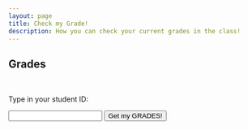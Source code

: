 ```yaml
---
layout: page
title: Check my Grade!
description: How you can check your current grades in the class!
---
```


## Grades

<br>
<p>Type in your student ID:</p>
<input type="text" id="myInput">
<button onclick="displayValue()">Get my GRADES!</button>

<pre><code class="json" id="output"></code></pre>
<script>
	function jsonToHtml(obj) {
		let html = "";
		for (let key in obj) {
			html += `<div><span class="json-key"><span class="math-inline">\{key\}\:</span\> <span class\="json\-value"\></span>{obj[key]}</span></div>`;
		}
		return html;
	}

	function displayValue() {
		const inputValue = document.getElementById("myInput").value;
		document.getElementById("output").textContent = inputValue;

		const grades = {
		    "123": {
				"HWs": {
		      		"HW0": "100%",
		    		"HW1": "50%"  			
				},
				"Labs" : {
		      		"Lab 0": "100%",
		    		"Lab 1": "50%"  
				}
			}
		};

		console.log(grades[inputValue]);
		// document.getElementById("output").textContent = JSON.stringify(grades[inputValue]); 
		document.getElementById("output").innerHTML = jsonToHtml(grades[inputValue]); 
  	}
</script>